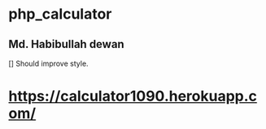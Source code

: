 # php_calculator
## Md. Habibullah dewan
[] Should improve style.
# https://calculator1090.herokuapp.com/
